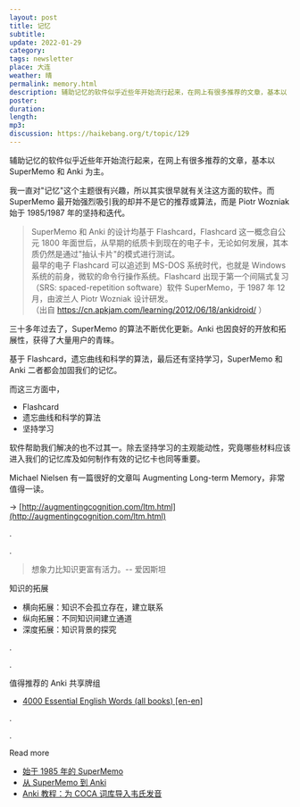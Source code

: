 ```yaml
---
layout: post
title: 记忆
subtitle: 
update: 2022-01-29
category: 
tags: newsletter
place: 大连
weather: 晴
permalink: memory.html
description: 辅助记忆的软件似乎近些年开始流行起来，在网上有很多推荐的文章，基本以 SuperMemo 和 Anki 为主。我一直对"记忆"这个主题很有兴趣，所以其实很早就有关注这方面的软件。而 SuperMemo 最开始强烈吸引我的却并不是它的推荐或算法，而是 Piotr Wozniak 始于 1985/1987 年的坚持和迭代。
poster:
duration: 
length: 
mp3: 
discussion: https://haikebang.org/t/topic/129
---
```


辅助记忆的软件似乎近些年开始流行起来，在网上有很多推荐的文章，基本以 SuperMemo 和 Anki 为主。

我一直对"记忆"这个主题很有兴趣，所以其实很早就有关注这方面的软件。而 SuperMemo 最开始强烈吸引我的却并不是它的推荐或算法，而是 Piotr Wozniak 始于 1985/1987 年的坚持和迭代。

> SuperMemo 和 Anki 的设计均基于 Flashcard，Flashcard 这一概念自公元 1800 年面世后，从早期的纸质卡到现在的电子卡，无论如何发展，其本质仍然是通过"抽认卡片"的模式进行测试。<br />
> 最早的电子 Flashcard 可以追述到 MS-DOS 系统时代，也就是 Windows 系统的前身，微软的命令行操作系统。Flashcard 出现于第一个间隔式复习（SRS: spaced-repetition software）软件 SuperMemo，于 1987 年 12 月，由波兰人 Piotr Wozniak 设计研发。<br />
> （出自 https://cn.apkjam.com/learning/2012/06/18/ankidroid/ ）

三十多年过去了，SuperMemo 的算法不断优化更新。Anki 也因良好的开放和拓展性，获得了大量用户的青睐。

基于 Flashcard，遗忘曲线和科学的算法，最后还有坚持学习，SuperMemo 和 Anki 二者都会加固我们的记忆。

而这三方面中，

- Flashcard
- 遗忘曲线和科学的算法
- 坚持学习

软件帮助我们解决的也不过其一。除去坚持学习的主观能动性，究竟哪些材料应该进入我们的记忆库及如何制作有效的记忆卡也同等重要。

Michael Nielsen 有一篇很好的文章叫 Augmenting Long-term Memory，非常值得一读。

-> [http://augmentingcognition.com/ltm.html](http://augmentingcognition.com/ltm.html)

.

.

> 想象力比知识更富有活力。-- 爱因斯坦

知识的拓展
- 横向拓展：知识不会孤立存在，建立联系
- 纵向拓展：不同知识间建立通道
- 深度拓展：知识背景的探究

.

.

值得推荐的 Anki 共享牌组

- [4000 Essential English Words (all books) [en-en]](https://ankiweb.net/shared/info/1104981491)

.

.

Read more

- [始于 1985 年的 SuperMemo](https://jsntn.com/software/2014/04/22/supermemo.html)
- [从 SuperMemo 到 Anki](https://jsntn.com/software/2013/09/19/anki.html)
- [Anki 教程：为 COCA 词库导入韦氏发音](https://jsntn.com/software/2016/04/20/anki-coca.html)
